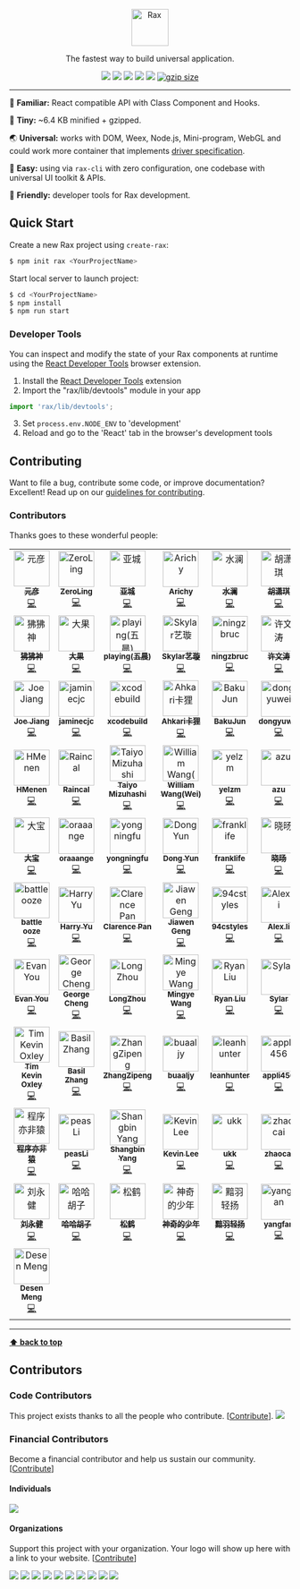 <p align="center">
  <a href="https://alibaba.github.io/rax">
    <img alt="Rax" src="https://user-images.githubusercontent.com/677114/59907138-e99f7180-943c-11e9-8769-07021d9fe1ca.png" width="66">
  </a>
</p>

<p align="center">
The fastest way to build universal application.
</p>

<p align="center">
  <a href="https://github.com/alibaba/rax/blob/master/LICENSE"><a href="https://opencollective.com/rax" alt="Financial Contributors on Open Collective"><img src="https://opencollective.com/rax/all/badge.svg?label=financial+contributors" /></a> <img src="https://img.shields.io/npm/l/rax.svg"></a>
  <a href="https://www.npmjs.com/package/rax"><img src="https://img.shields.io/npm/v/rax.svg"></a>
  <a href="https://www.npmjs.com/package/rax"><img src="https://img.shields.io/npm/dm/rax.svg"></a>
  <a href="https://travis-ci.org/alibaba/rax"><img src="https://travis-ci.org/alibaba/rax.svg?branch=master"></a>
  <a href="https://unpkg.com/rax/dist/rax.min.js"><img src="https://img.badgesize.io/https://unpkg.com/rax/dist/rax.min.js?compression=gzip&?maxAge=3600" alt="gzip size"></a>
</p>

---

:christmas_tree: **Familiar:** React compatible API with Class Component and Hooks.

:candy: **Tiny:** ~6.4 KB minified + gzipped.

:earth_asia: **Universal:** works with DOM, Weex, Node.js, Mini-program, WebGL and could work more container that implements [driver specification](./docs/en-US/driver-spec.md).

:banana: **Easy:** using via `rax-cli` with zero configuration, one codebase with universal UI toolkit & APIs.

:lollipop: **Friendly:** developer tools for Rax development.


## Quick Start

Create a new Rax project using `create-rax`:

```sh
$ npm init rax <YourProjectName>
```

Start local server to launch project:

```sh
$ cd <YourProjectName>
$ npm install
$ npm run start
```

### Developer Tools

You can inspect and modify the state of your Rax components at runtime using the
[React Developer Tools](https://github.com/facebook/react-devtools) browser extension.

1. Install the [React Developer Tools](https://github.com/facebook/react-devtools) extension
2. Import the "rax/lib/devtools" module in your app
  ```js
  import 'rax/lib/devtools';
  ```
3. Set `process.env.NODE_ENV` to 'development'
4. Reload and go to the 'React' tab in the browser's development tools


## Contributing

Want to file a bug, contribute some code, or improve documentation? Excellent! Read up on our [guidelines for contributing](./.github/CONTRIBUTING.md).


### Contributors

Thanks goes to these wonderful people:

<!-- ALL-CONTRIBUTORS-LIST:START - Do not remove or modify this section -->
<!-- prettier-ignore-start -->
<!-- markdownlint-disable -->
<table>
  <tr>
    <td align="center"><a href="https://yuanyan.github.io"><img src="https://avatars1.githubusercontent.com/u/677114?v=4" width="64px;" alt="元彦"/><br /><sub><b>元彦</b></sub></a><br /><a href="https://github.com/alibaba/rax/commits?author=yuanyan" title="Code">💻</a></td>
    <td align="center"><a href="https://zeroling.com"><img src="https://avatars1.githubusercontent.com/u/3922719?v=4" width="64px;" alt="ZeroLing"/><br /><sub><b>ZeroLing</b></sub></a><br /><a href="https://github.com/alibaba/rax/commits?author=wssgcg1213" title="Code">💻</a></td>
    <td align="center"><a href="https://github.com/yacheng"><img src="https://avatars2.githubusercontent.com/u/1745426?v=4" width="64px;" alt="亚城"/><br /><sub><b>亚城</b></sub></a><br /><a href="https://github.com/alibaba/rax/commits?author=yacheng" title="Code">💻</a></td>
    <td align="center"><a href="https://github.com/Arichy"><img src="https://avatars3.githubusercontent.com/u/29599723?v=4" width="64px;" alt="Arichy"/><br /><sub><b>Arichy</b></sub></a><br /><a href="https://github.com/alibaba/rax/commits?author=Arichy" title="Code">💻</a></td>
    <td align="center"><a href="https://github.com/chenjun1011"><img src="https://avatars3.githubusercontent.com/u/1303018?v=4" width="64px;" alt="水澜"/><br /><sub><b>水澜</b></sub></a><br /><a href="https://github.com/alibaba/rax/commits?author=chenjun1011" title="Code">💻</a></td>
    <td align="center"><a href="http://huxiaoqi567.github.io/"><img src="https://avatars3.githubusercontent.com/u/1961484?v=4" width="64px;" alt="胡潇琪"/><br /><sub><b>胡潇琪</b></sub></a><br /><a href="https://github.com/alibaba/rax/commits?author=huxiaoqi567" title="Code">💻</a></td>
    <td align="center"><a href="https://github.com/boiawang"><img src="https://avatars3.githubusercontent.com/u/6340730?v=4" width="64px;" alt="岭伊"/><br /><sub><b>岭伊</b></sub></a><br /><a href="https://github.com/alibaba/rax/commits?author=boiawang" title="Code">💻</a></td>
  </tr>
  <tr>
    <td align="center"><a href="http://solojiang.github.io"><img src="https://avatars3.githubusercontent.com/u/14757289?v=4" width="64px;" alt="狒狒神"/><br /><sub><b>狒狒神</b></sub></a><br /><a href="https://github.com/alibaba/rax/commits?author=SoloJiang" title="Code">💻</a></td>
    <td align="center"><a href="https://github.com/imsobear"><img src="https://avatars0.githubusercontent.com/u/2505411?v=4" width="64px;" alt="大果"/><br /><sub><b>大果</b></sub></a><br /><a href="https://github.com/alibaba/rax/commits?author=imsobear" title="Code">💻</a></td>
    <td align="center"><a href="https://github.com/playing"><img src="https://avatars2.githubusercontent.com/u/5006825?v=4" width="64px;" alt="playing(五晨)"/><br /><sub><b>playing(五晨)</b></sub></a><br /><a href="https://github.com/alibaba/rax/commits?author=playing" title="Code">💻</a></td>
    <td align="center"><a href="https://github.com/zhangmengxue"><img src="https://avatars1.githubusercontent.com/u/6252911?v=4" width="64px;" alt="Skylar艺璇"/><br /><sub><b>Skylar艺璇</b></sub></a><br /><a href="https://github.com/alibaba/rax/commits?author=zhangmengxue" title="Code">💻</a></td>
    <td align="center"><a href="https://github.com/kingback"><img src="https://avatars2.githubusercontent.com/u/471003?v=4" width="64px;" alt="ningzbruc"/><br /><sub><b>ningzbruc</b></sub></a><br /><a href="https://github.com/alibaba/rax/commits?author=kingback" title="Code">💻</a></td>
    <td align="center"><a href="http://alvinhui.lofter.com"><img src="https://avatars3.githubusercontent.com/u/4392234?v=4" width="64px;" alt="许文涛"/><br /><sub><b>许文涛</b></sub></a><br /><a href="https://github.com/alibaba/rax/commits?author=alvinhui" title="Code">💻</a></td>
    <td align="center"><a href="https://gaohaoyang.github.io"><img src="https://avatars3.githubusercontent.com/u/7655995?v=4" width="64px;" alt="浩阳"/><br /><sub><b>浩阳</b></sub></a><br /><a href="https://github.com/alibaba/rax/commits?author=Gaohaoyang" title="Code">💻</a></td>
  </tr>
  <tr>
    <td align="center"><a href="https://hijiangtao.js.org/"><img src="https://avatars1.githubusercontent.com/u/4990015?v=4" width="64px;" alt="Joe Jiang"/><br /><sub><b>Joe Jiang</b></sub></a><br /><a href="https://github.com/alibaba/rax/commits?author=hijiangtao" title="Code">💻</a></td>
    <td align="center"><a href="https://github.com/jasminecjc/Ideas/issues"><img src="https://avatars0.githubusercontent.com/u/13568376?v=4" width="64px;" alt="jaminecjc"/><br /><sub><b>jaminecjc</b></sub></a><br /><a href="https://github.com/alibaba/rax/commits?author=jasminecjc" title="Code">💻</a></td>
    <td align="center"><a href="https://www.xcodebuild.com/"><img src="https://avatars3.githubusercontent.com/u/5436704?v=4" width="64px;" alt="xcodebuild"/><br /><sub><b>xcodebuild</b></sub></a><br /><a href="https://github.com/alibaba/rax/commits?author=xcodebuild" title="Code">💻</a></td>
    <td align="center"><a href="https://github.com/Ahkari"><img src="https://avatars3.githubusercontent.com/u/8937572?v=4" width="64px;" alt="Ahkari卡狸"/><br /><sub><b>Ahkari卡狸</b></sub></a><br /><a href="https://github.com/alibaba/rax/commits?author=Ahkari" title="Code">💻</a></td>
    <td align="center"><a href="https://github.com/BakuJun"><img src="https://avatars2.githubusercontent.com/u/16538695?v=4" width="64px;" alt="BakuJun"/><br /><sub><b>BakuJun</b></sub></a><br /><a href="https://github.com/alibaba/rax/commits?author=BakuJun" title="Code">💻</a></td>
    <td align="center"><a href="https://github.com/dongyuwei"><img src="https://avatars3.githubusercontent.com/u/112451?v=4" width="64px;" alt="dongyuwei"/><br /><sub><b>dongyuwei</b></sub></a><br /><a href="https://github.com/alibaba/rax/commits?author=dongyuwei" title="Code">💻</a></td>
    <td align="center"><a href="https://fraserxu.me"><img src="https://avatars3.githubusercontent.com/u/1183541?v=4" width="64px;" alt="Fraser Xu"/><br /><sub><b>Fraser Xu</b></sub></a><br /><a href="https://github.com/alibaba/rax/commits?author=fraserxu" title="Code">💻</a></td>
  </tr>
  <tr>
    <td align="center"><a href="https://github.com/HMenen"><img src="https://avatars2.githubusercontent.com/u/15607391?v=4" width="64px;" alt="HMenen"/><br /><sub><b>HMenen</b></sub></a><br /><a href="https://github.com/alibaba/rax/commits?author=HMenen" title="Code">💻</a></td>
    <td align="center"><a href="https://raincal.com"><img src="https://avatars1.githubusercontent.com/u/6279478?v=4" width="64px;" alt="Raincal"/><br /><sub><b>Raincal</b></sub></a><br /><a href="https://github.com/alibaba/rax/commits?author=Raincal" title="Code">💻</a></td>
    <td align="center"><a href="http://taiyoslime.hatenablog.com/"><img src="https://avatars2.githubusercontent.com/u/11515982?v=4" width="64px;" alt="Taiyo Mizuhashi"/><br /><sub><b>Taiyo Mizuhashi</b></sub></a><br /><a href="https://github.com/alibaba/rax/commits?author=taiyoslime" title="Code">💻</a></td>
    <td align="center"><a href="https://medium.com/@wjwang"><img src="https://avatars3.githubusercontent.com/u/2817235?v=4" width="64px;" alt="William Wang(Wei)"/><br /><sub><b>William Wang(Wei)</b></sub></a><br /><a href="https://github.com/alibaba/rax/commits?author=WJWang" title="Code">💻</a></td>
    <td align="center"><a href="http://d12mnit.github.io/"><img src="https://avatars3.githubusercontent.com/u/13366123?v=4" width="64px;" alt="yelzm"/><br /><sub><b>yelzm</b></sub></a><br /><a href="https://github.com/alibaba/rax/commits?author=d12mnit" title="Code">💻</a></td>
    <td align="center"><a href="https://efcl.info/"><img src="https://avatars1.githubusercontent.com/u/19714?v=4" width="64px;" alt="azu"/><br /><sub><b>azu</b></sub></a><br /><a href="https://github.com/alibaba/rax/commits?author=azu" title="Code">💻</a></td>
    <td align="center"><a href="https://github.com/crazybear"><img src="https://avatars3.githubusercontent.com/u/2849777?v=4" width="64px;" alt="Nan Zhao"/><br /><sub><b>Nan Zhao</b></sub></a><br /><a href="https://github.com/alibaba/rax/commits?author=crazybear" title="Code">💻</a></td>
  </tr>
  <tr>
    <td align="center"><a href="http://noyobo.com"><img src="https://avatars1.githubusercontent.com/u/1292082?v=4" width="64px;" alt="大宝"/><br /><sub><b>大宝</b></sub></a><br /><a href="https://github.com/alibaba/rax/commits?author=noyobo" title="Code">💻</a></td>
    <td align="center"><a href="https://orange-c.github.io/blog/"><img src="https://avatars1.githubusercontent.com/u/8469262?v=4" width="64px;" alt="oraaange"/><br /><sub><b>oraaange</b></sub></a><br /><a href="https://github.com/alibaba/rax/commits?author=Orange-C" title="Code">💻</a></td>
    <td align="center"><a href="https://github.com/yongningfu"><img src="https://avatars2.githubusercontent.com/u/9846613?v=4" width="64px;" alt="yongningfu"/><br /><sub><b>yongningfu</b></sub></a><br /><a href="https://github.com/alibaba/rax/commits?author=yongningfu" title="Code">💻</a></td>
    <td align="center"><a href="https://dong.ninja"><img src="https://avatars3.githubusercontent.com/u/16359169?v=4" width="64px;" alt="Dong Yun"/><br /><sub><b>Dong Yun</b></sub></a><br /><a href="https://github.com/alibaba/rax/commits?author=DoranYun" title="Code">💻</a></td>
    <td align="center"><a href="https://github.com/frankLife"><img src="https://avatars1.githubusercontent.com/u/5081884?v=4" width="64px;" alt="franklife"/><br /><sub><b>franklife</b></sub></a><br /><a href="https://github.com/alibaba/rax/commits?author=frankLife" title="Code">💻</a></td>
    <td align="center"><a href="https://github.com/balloonzzq"><img src="https://avatars3.githubusercontent.com/u/15956075?v=4" width="64px;" alt="晓旸"/><br /><sub><b>晓旸</b></sub></a><br /><a href="https://github.com/alibaba/rax/commits?author=balloonzzq" title="Code">💻</a></td>
    <td align="center"><a href="http://tinple.io"><img src="https://avatars3.githubusercontent.com/u/5363119?v=4" width="64px;" alt="Tinple"/><br /><sub><b>Tinple</b></sub></a><br /><a href="https://github.com/alibaba/rax/commits?author=Tinple" title="Code">💻</a></td>
  </tr>
  <tr>
    <td align="center"><a href="http://1q88.cn"><img src="https://avatars0.githubusercontent.com/u/5954671?v=4" width="64px;" alt="battle ooze"/><br /><sub><b>battle ooze</b></sub></a><br /><a href="https://github.com/alibaba/rax/commits?author=battle-ooze" title="Code">💻</a></td>
    <td align="center"><a href="http://yujiangshui.com/"><img src="https://avatars3.githubusercontent.com/u/2942913?v=4" width="64px;" alt="Harry Yu"/><br /><sub><b>Harry Yu</b></sub></a><br /><a href="https://github.com/alibaba/rax/commits?author=yujiangshui" title="Code">💻</a></td>
    <td align="center"><a href="https://clarence-pan.github.io"><img src="https://avatars2.githubusercontent.com/u/8750132?v=4" width="64px;" alt="Clarence Pan"/><br /><sub><b>Clarence Pan</b></sub></a><br /><a href="https://github.com/alibaba/rax/commits?author=Clarence-pan" title="Code">💻</a></td>
    <td align="center"><a href="https://www.gengjiawen.com"><img src="https://avatars1.githubusercontent.com/u/3759816?v=4" width="64px;" alt="Jiawen Geng"/><br /><sub><b>Jiawen Geng</b></sub></a><br /><a href="https://github.com/alibaba/rax/commits?author=gengjiawen" title="Code">💻</a></td>
    <td align="center"><a href="https://94cstyles.github.io/shell/"><img src="https://avatars2.githubusercontent.com/u/3605154?v=4" width="64px;" alt="94cstyles"/><br /><sub><b>94cstyles</b></sub></a><br /><a href="https://github.com/alibaba/rax/commits?author=94cstyles" title="Code">💻</a></td>
    <td align="center"><a href="http://limn.me"><img src="https://avatars1.githubusercontent.com/u/10400425?v=4" width="64px;" alt="Alex.li"/><br /><sub><b>Alex.li</b></sub></a><br /><a href="https://github.com/alibaba/rax/commits?author=lmnsg" title="Code">💻</a></td>
    <td align="center"><a href="https://dalisoft.uz"><img src="https://avatars0.githubusercontent.com/u/3511344?v=4" width="64px;" alt="Davlat Shavkatov"/><br /><sub><b>Davlat Shavkatov</b></sub></a><br /><a href="https://github.com/alibaba/rax/commits?author=dalisoft" title="Code">💻</a></td>
  </tr>
  <tr>
    <td align="center"><a href="http://evanyou.me"><img src="https://avatars1.githubusercontent.com/u/499550?v=4" width="64px;" alt="Evan You"/><br /><sub><b>Evan You</b></sub></a><br /><a href="https://github.com/alibaba/rax/commits?author=yyx990803" title="Code">💻</a></td>
    <td align="center"><a href="https://gerhut.me/"><img src="https://avatars1.githubusercontent.com/u/2500247?v=4" width="64px;" alt="George Cheng"/><br /><sub><b>George Cheng</b></sub></a><br /><a href="https://github.com/alibaba/rax/commits?author=Gerhut" title="Code">💻</a></td>
    <td align="center"><a href="https://longzhou.me"><img src="https://avatars2.githubusercontent.com/u/1685674?v=4" width="64px;" alt="LongZhou"/><br /><sub><b>LongZhou</b></sub></a><br /><a href="https://github.com/alibaba/rax/commits?author=JesonRondo" title="Code">💻</a></td>
    <td align="center"><a href="https://zh.wikipedia.org/wiki/User:Artoria2e5"><img src="https://avatars2.githubusercontent.com/u/6459309?v=4" width="64px;" alt="Mingye Wang"/><br /><sub><b>Mingye Wang</b></sub></a><br /><a href="https://github.com/alibaba/rax/commits?author=Artoria2e5" title="Code">💻</a></td>
    <td align="center"><a href="https://github.com/RyanLiu0235"><img src="https://avatars2.githubusercontent.com/u/5373041?v=4" width="64px;" alt="Ryan Liu"/><br /><sub><b>Ryan Liu</b></sub></a><br /><a href="https://github.com/alibaba/rax/commits?author=RyanLiu0235" title="Code">💻</a></td>
    <td align="center"><a href="https://github.com/supersylar"><img src="https://avatars0.githubusercontent.com/u/6358060?v=4" width="64px;" alt="Sylar"/><br /><sub><b>Sylar</b></sub></a><br /><a href="https://github.com/alibaba/rax/commits?author=supersylar" title="Code">💻</a></td>
    <td align="center"><a href="https://gitter.im"><img src="https://avatars2.githubusercontent.com/u/8518239?v=4" width="64px;" alt="The Gitter Badger"/><br /><sub><b>The Gitter Badger</b></sub></a><br /><a href="https://github.com/alibaba/rax/commits?author=gitter-badger" title="Code">💻</a></td>
  </tr>
  <tr>
    <td align="center"><a href="https://twitter.com/timkevinoxley"><img src="https://avatars1.githubusercontent.com/u/43438?v=4" width="64px;" alt="Tim Kevin Oxley"/><br /><sub><b>Tim Kevin Oxley</b></sub></a><br /><a href="https://github.com/alibaba/rax/commits?author=timoxley" title="Code">💻</a></td>
    <td align="center"><a href="http://basilzhang.com"><img src="https://avatars2.githubusercontent.com/u/19166761?v=4" width="64px;" alt="Basil Zhang"/><br /><sub><b>Basil Zhang</b></sub></a><br /><a href="https://github.com/alibaba/rax/commits?author=zhangyu921" title="Code">💻</a></td>
    <td align="center"><a href="https://amdgigabyte.github.io"><img src="https://avatars2.githubusercontent.com/u/296426?v=4" width="64px;" alt="ZhangZipeng"/><br /><sub><b>ZhangZipeng</b></sub></a><br /><a href="https://github.com/alibaba/rax/commits?author=amdgigabyte" title="Code">💻</a></td>
    <td align="center"><a href="https://github.com/buaaljy"><img src="https://avatars1.githubusercontent.com/u/8011964?v=4" width="64px;" alt="buaaljy"/><br /><sub><b>buaaljy</b></sub></a><br /><a href="https://github.com/alibaba/rax/commits?author=buaaljy" title="Code">💻</a></td>
    <td align="center"><a href="https://github.com/leanhunter"><img src="https://avatars3.githubusercontent.com/u/3183822?v=4" width="64px;" alt="leanhunter"/><br /><sub><b>leanhunter</b></sub></a><br /><a href="https://github.com/alibaba/rax/commits?author=leanhunter" title="Code">💻</a></td>
    <td align="center"><a href="https://github.com/appli456"><img src="https://avatars1.githubusercontent.com/u/8943691?v=4" width="64px;" alt="appli456"/><br /><sub><b>appli456</b></sub></a><br /><a href="https://github.com/alibaba/rax/commits?author=appli456" title="Code">💻</a></td>
    <td align="center"><a href="https://github.com/ljybill"><img src="https://avatars2.githubusercontent.com/u/31462342?v=4" width="64px;" alt="ljybill"/><br /><sub><b>ljybill</b></sub></a><br /><a href="https://github.com/alibaba/rax/commits?author=ljybill" title="Code">💻</a></td>
  </tr>
  <tr>
    <td align="center"><a href="http://yifeiyuan.me"><img src="https://avatars3.githubusercontent.com/u/6982439?v=4" width="64px;" alt="程序亦非猿"/><br /><sub><b>程序亦非猿</b></sub></a><br /><a href="https://github.com/alibaba/rax/commits?author=AlanCheen" title="Code">💻</a></td>
    <td align="center"><a href="https://github.com/peasLi"><img src="https://avatars3.githubusercontent.com/u/10102335?v=4" width="64px;" alt="peasLi"/><br /><sub><b>peasLi</b></sub></a><br /><a href="https://github.com/alibaba/rax/commits?author=peasLi" title="Code">💻</a></td>
    <td align="center"><a href="http://www.rccoder.net"><img src="https://avatars3.githubusercontent.com/u/7554325?v=4" width="64px;" alt="Shangbin Yang"/><br /><sub><b>Shangbin Yang</b></sub></a><br /><a href="https://github.com/alibaba/rax/commits?author=rccoder" title="Code">💻</a></td>
    <td align="center"><a href="https://github.com/leedut"><img src="https://avatars2.githubusercontent.com/u/10243337?v=4" width="64px;" alt="Kevin Lee"/><br /><sub><b>Kevin Lee</b></sub></a><br /><a href="https://github.com/alibaba/rax/commits?author=leedut" title="Code">💻</a></td>
    <td align="center"><a href="http://corneys.cn"><img src="https://avatars0.githubusercontent.com/u/11909865?v=4" width="64px;" alt="ukk"/><br /><sub><b>ukk</b></sub></a><br /><a href="https://github.com/alibaba/rax/commits?author=zunyan" title="Code">💻</a></td>
    <td align="center"><a href="http://havefive.github.io"><img src="https://avatars3.githubusercontent.com/u/5222554?v=4" width="64px;" alt="zhaocai"/><br /><sub><b>zhaocai</b></sub></a><br /><a href="https://github.com/alibaba/rax/commits?author=havefive" title="Code">💻</a></td>
    <td align="center"><a href="https://github.com/mrme2014"><img src="https://avatars0.githubusercontent.com/u/10045233?v=4" width="64px;" alt="mrme2014"/><br /><sub><b>mrme2014</b></sub></a><br /><a href="https://github.com/alibaba/rax/commits?author=mrme2014" title="Code">💻</a></td>
  </tr>
  <tr>
    <td align="center"><a href="https://github.com/ggd543"><img src="https://avatars2.githubusercontent.com/u/224629?v=4" width="64px;" alt="刘永健"/><br /><sub><b>刘永健</b></sub></a><br /><a href="https://github.com/alibaba/rax/commits?author=ggd543" title="Code">💻</a></td>
    <td align="center"><a href="https://github.com/hudidit"><img src="https://avatars1.githubusercontent.com/u/2347723?v=4" width="64px;" alt="哈哈胡子"/><br /><sub><b>哈哈胡子</b></sub></a><br /><a href="https://github.com/alibaba/rax/commits?author=hudidit" title="Code">💻</a></td>
    <td align="center"><a href="https://github.com/bluemsn"><img src="https://avatars0.githubusercontent.com/u/3715420?v=4" width="64px;" alt="松鹤"/><br /><sub><b>松鹤</b></sub></a><br /><a href="https://github.com/alibaba/rax/commits?author=bluemsn" title="Code">💻</a></td>
    <td align="center"><a href="https://github.com/kahing7"><img src="https://avatars3.githubusercontent.com/u/23146851?v=4" width="64px;" alt="神奇的少年"/><br /><sub><b>神奇的少年</b></sub></a><br /><a href="https://github.com/alibaba/rax/commits?author=kahing7" title="Code">💻</a></td>
    <td align="center"><a href="http://www.ayqy.net/"><img src="https://avatars2.githubusercontent.com/u/12402989?v=4" width="64px;" alt="黯羽轻扬"/><br /><sub><b>黯羽轻扬</b></sub></a><br /><a href="https://github.com/alibaba/rax/commits?author=ayqy" title="Code">💻</a></td>
    <td align="center"><a href="http://www.w3cfuns.com/space-uid-5427233.html"><img src="https://avatars0.githubusercontent.com/u/9896768?v=4" width="64px;" alt="yangfan"/><br /><sub><b>yangfan</b></sub></a><br /><a href="https://github.com/alibaba/rax/commits?author=fyangstudio" title="Code">💻</a></td>
    <td align="center"><a href="https://github.com/fengwuxp"><img src="https://avatars2.githubusercontent.com/u/19926995?v=4" width="64px;" alt="风"/><br /><sub><b>风</b></sub></a><br /><a href="https://github.com/alibaba/rax/commits?author=fengwuxp" title="Code">💻</a></td>
  </tr>
  <tr>
    <td align="center"><a href="https://demohi.com"><img src="https://avatars3.githubusercontent.com/u/1209159?v=4" width="64px;" alt="Desen Meng"/><br /><sub><b>Desen Meng</b></sub></a><br /><a href="https://github.com/alibaba/rax/commits?author=demohi" title="Code">💻</a></td>
  </tr>
</table>

<!-- markdownlint-enable -->
<!-- prettier-ignore-end -->
<!-- ALL-CONTRIBUTORS-LIST:END -->

---
**[⬆ back to top](#top)**

## Contributors

### Code Contributors

This project exists thanks to all the people who contribute. [[Contribute](CONTRIBUTING.md)].
<a href="https://github.com/alibaba/rax/graphs/contributors"><img src="https://opencollective.com/rax/contributors.svg?width=890&button=false" /></a>

### Financial Contributors

Become a financial contributor and help us sustain our community. [[Contribute](https://opencollective.com/rax/contribute)]

#### Individuals

<a href="https://opencollective.com/rax"><img src="https://opencollective.com/rax/individuals.svg?width=890"></a>

#### Organizations

Support this project with your organization. Your logo will show up here with a link to your website. [[Contribute](https://opencollective.com/rax/contribute)]

<a href="https://opencollective.com/rax/organization/0/website"><img src="https://opencollective.com/rax/organization/0/avatar.svg"></a>
<a href="https://opencollective.com/rax/organization/1/website"><img src="https://opencollective.com/rax/organization/1/avatar.svg"></a>
<a href="https://opencollective.com/rax/organization/2/website"><img src="https://opencollective.com/rax/organization/2/avatar.svg"></a>
<a href="https://opencollective.com/rax/organization/3/website"><img src="https://opencollective.com/rax/organization/3/avatar.svg"></a>
<a href="https://opencollective.com/rax/organization/4/website"><img src="https://opencollective.com/rax/organization/4/avatar.svg"></a>
<a href="https://opencollective.com/rax/organization/5/website"><img src="https://opencollective.com/rax/organization/5/avatar.svg"></a>
<a href="https://opencollective.com/rax/organization/6/website"><img src="https://opencollective.com/rax/organization/6/avatar.svg"></a>
<a href="https://opencollective.com/rax/organization/7/website"><img src="https://opencollective.com/rax/organization/7/avatar.svg"></a>
<a href="https://opencollective.com/rax/organization/8/website"><img src="https://opencollective.com/rax/organization/8/avatar.svg"></a>
<a href="https://opencollective.com/rax/organization/9/website"><img src="https://opencollective.com/rax/organization/9/avatar.svg"></a>
